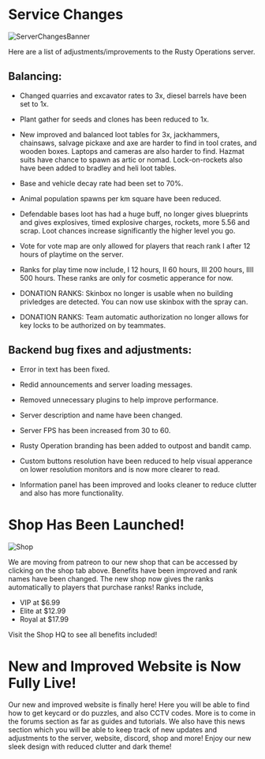 # Service Changes
![ServerChangesBanner](https://articles.rustyoperations.net/news/ServerChangesBanner.png)

Here are a list of adjustments/improvements to the Rusty Operations server.

## Balancing:

 - Changed quarries and excavator rates to 3x, diesel barrels have been set to 1x.

 - Plant gather for seeds and clones has been reduced to 1x.

 - New improved and balanced loot tables for 3x, jackhammers, chainsaws, salvage pickaxe and axe are harder to find in tool crates, and wooden boxes. Laptops and cameras are also harder to find. Hazmat suits have chance to spawn as artic or nomad. Lock-on-rockets also have been added to bradley and heli loot tables.

 - Base and vehicle decay rate had been set to 70%.

 - Animal population spawns per km square have been reduced.

 - Defendable bases loot has had a huge buff, no longer gives blueprints and gives explosives, timed explosive charges, rockets, more 5.56 and scrap. Loot chances increase significantly the higher level you go.

 - Vote for vote map are only allowed for players that reach rank I after 12 hours of playtime on the server.

 - Ranks for play time now include, I 12 hours, II 60 hours, III 200 hours, IIII 500 hours. These ranks are only for cosmetic apperance for now.

 - DONATION RANKS: Skinbox no longer is usable when no building privledges are detected. You can now use skinbox with the spray can.

 - DONATION RANKS: Team automatic authorization no longer allows for key locks to be authorized on by teammates.


 ## Backend bug fixes and adjustments:

 - Error in text has been fixed.

 - Redid announcements and server loading messages.

 - Removed unnecessary plugins to help improve performance.

 - Server description and name have been changed. 

 - Server FPS has been increased from 30 to 60.

 - Rusty Operation branding has been added to outpost and bandit camp.

 - Custom buttons resolution have been reduced to help visual apperance on lower resolution monitors and is now more clearer to read.

 - Information panel has been improved and looks cleaner to reduce clutter and also has more functionality.

 # Shop Has Been Launched!

 ![Shop](https://articles.rustyoperations.net/news/Shop.jpg)

 We are moving from patreon to our new shop that can be accessed by clicking on the shop tab above. Benefits have been improved and rank names have been changed. The new shop now gives the ranks automatically to players that purchase ranks! 
 Ranks include,

 - VIP at $6.99 
 - Elite at $12.99
 - Royal at $17.99
 
  Visit the Shop HQ to see all benefits included!

# New and Improved Website is Now Fully Live!

Our new and improved website is finally here! Here you will be able to find how to get keycard or do puzzles, and also CCTV codes. More is to come in the forums section as far as guides and tutorials. We also have this news section which you will be able to keep track of new updates and adjustments to the server, website, discord, shop and more! Enjoy our new sleek design with reduced clutter and dark theme!
